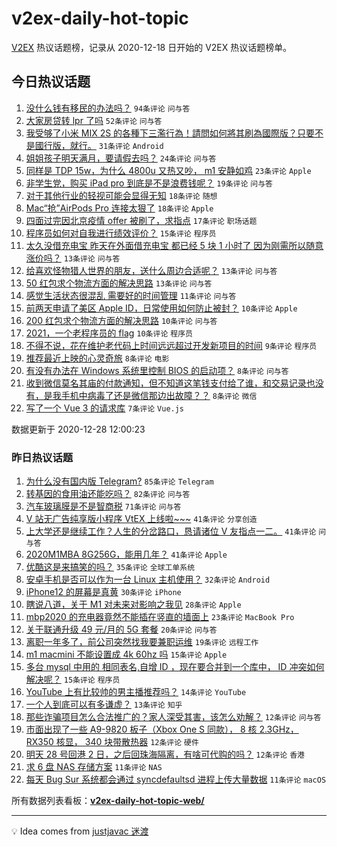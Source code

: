 # v2ex-daily-hot-topic

[V2EX](https://www.v2ex.com/) 热议话题榜，记录从 2020-12-18 日开始的 V2EX 热议话题榜单。

## 今日热议话题

<!-- TODAY BEGIN -->
1. [没什么钱有移民的办法吗？](https://www.v2ex.com/t/739499) ``94条评论`` ``问与答``
1. [大家房贷转 lpr 了吗](https://www.v2ex.com/t/739497) ``52条评论`` ``问与答``
1. [我受够了小米 MIX 2S 的各種下三濫行為！請問如何將其刷為國際版？只要不是國行版，就行。](https://www.v2ex.com/t/739580) ``31条评论`` ``Android``
1. [姐姐孩子明天满月，要请假去吗？](https://www.v2ex.com/t/739501) ``24条评论`` ``问与答``
1. [同样是 TDP 15w，为什么 4800u 又热又吵， m1 安静如鸡](https://www.v2ex.com/t/739574) ``23条评论`` ``Apple``
1. [非学生党，购买 iPad pro 到底是不是浪费钱呢？](https://www.v2ex.com/t/739575) ``19条评论`` ``问与答``
1. [对于其他行业的轻视可能会显得无知](https://www.v2ex.com/t/739572) ``18条评论`` ``随想``
1. [Mac“抢”AirPods Pro 连接太狠了](https://www.v2ex.com/t/739521) ``18条评论`` ``Apple``
1. [四面过完因北京疫情 offer 被刷了，求指点](https://www.v2ex.com/t/739560) ``17条评论`` ``职场话题``
1. [程序员如何对自我进行绩效评价？](https://www.v2ex.com/t/739542) ``15条评论`` ``程序员``
1. [太久没借充电宝 昨天在外面借充电宝 都已经 5 块 1 小时了 因为刚需所以随意涨价吗？](https://www.v2ex.com/t/739541) ``13条评论`` ``问与答``
1. [给喜欢怪物猎人世界的朋友，送什么周边合适呢？](https://www.v2ex.com/t/739522) ``13条评论`` ``问与答``
1. [50 红包求个物流方面的解决思路](https://www.v2ex.com/t/739513) ``13条评论`` ``问与答``
1. [感觉生活状态很混乱 需要好的时间管理](https://www.v2ex.com/t/739543) ``11条评论`` ``问与答``
1. [前两天申请了美区 Apple ID，日常使用如何防止被封？](https://www.v2ex.com/t/739530) ``10条评论`` ``Apple``
1. [200 红包求个物流方面的解决思路](https://www.v2ex.com/t/739529) ``10条评论`` ``问与答``
1. [2021，一个老程序员的 flag](https://www.v2ex.com/t/739527) ``10条评论`` ``程序员``
1. [不得不说，花在维护老代码上时间远远超过开发新项目的时间](https://www.v2ex.com/t/739520) ``9条评论`` ``程序员``
1. [推荐最近上映的心灵奇旅](https://www.v2ex.com/t/739569) ``8条评论`` ``电影``
1. [有没有办法在 Windows 系统里控制 BIOS 的启动项？](https://www.v2ex.com/t/739535) ``8条评论`` ``问与答``
1. [收到微信莫名其庙的付款通知，但不知道这笔钱支付给了谁，和交易记录也没有，是我手机中病毒了还是微信那边出故障？？](https://www.v2ex.com/t/739516) ``8条评论`` ``微信``
1. [写了一个 Vue 3 的请求库](https://www.v2ex.com/t/739533) ``7条评论`` ``Vue.js``

数据更新于 2020-12-28 12:00:23
<!-- TODAY END -->

### 昨日热议话题

<!-- YESTERDAY BEGIN -->
1. [为什么没有国内版 Telegram?](https://www.v2ex.com/t/739339) ``85条评论`` ``Telegram``
1. [转基因的食用油还能吃吗？](https://www.v2ex.com/t/739322) ``82条评论`` ``问与答``
1. [汽车玻璃膜是不是智商税](https://www.v2ex.com/t/739315) ``71条评论`` ``问与答``
1. [V 站无广告纯享版小程序 VtEX 上线啦~~~](https://www.v2ex.com/t/739383) ``41条评论`` ``分享创造``
1. [上大学还是继续工作？人生的分岔路口，恳请诸位 V 友指点一二。](https://www.v2ex.com/t/739468) ``41条评论`` ``问与答``
1. [2020M1MBA 8G256G，能用几年？](https://www.v2ex.com/t/739309) ``41条评论`` ``Apple``
1. [优酷这是来搞笑的吗？](https://www.v2ex.com/t/739352) ``35条评论`` ``全球工单系统``
1. [安卓手机是否可以作为一台 Linux 主机使用？](https://www.v2ex.com/t/739415) ``32条评论`` ``Android``
1. [iPhone12 的屏幕是真黄](https://www.v2ex.com/t/739318) ``30条评论`` ``iPhone``
1. [瞎说八道，关于 M1 对未来对影响之我见](https://www.v2ex.com/t/739421) ``28条评论`` ``Apple``
1. [mbp2020 的充电器竟然不能插在竖直的墙面上](https://www.v2ex.com/t/739361) ``23条评论`` ``MacBook Pro``
1. [关于联通升级 49 元/月的 5G 套餐](https://www.v2ex.com/t/739410) ``20条评论`` ``问与答``
1. [离职一年多了，前公司突然找我要兼职运维](https://www.v2ex.com/t/739341) ``19条评论`` ``远程工作``
1. [m1 macmini 不能设置成 4k 60hz 吗](https://www.v2ex.com/t/739433) ``15条评论`` ``Apple``
1. [多台 mysql 中用的 相同表名,自增 ID ，现在要合并到一个库中， ID 冲突如何解决呢？](https://www.v2ex.com/t/739364) ``15条评论`` ``程序员``
1. [YouTube 上有比较帅的男主播推荐吗？](https://www.v2ex.com/t/739476) ``14条评论`` ``YouTube``
1. [一个人到底可以有多谦虚？](https://www.v2ex.com/t/739427) ``13条评论`` ``知乎``
1. [那些诈骗项目怎么合法推广的？家人深受其害，该怎么劝解？](https://www.v2ex.com/t/739414) ``12条评论`` ``问与答``
1. [市面出现了一些 A9-9820 板子（Xbox One S 同款）， 8 核 2.3GHz， RX350 核显， 340 块带散热器](https://www.v2ex.com/t/739376) ``12条评论`` ``硬件``
1. [明天 28 号回港 2 日，之后回珠海隔离，有啥可代购的吗？](https://www.v2ex.com/t/739375) ``12条评论`` ``香港``
1. [求 6 盘 NAS 存储方案](https://www.v2ex.com/t/739449) ``11条评论`` ``NAS``
1. [每天 Bug Sur 系统都会通过 syncdefaultsd 进程上传大量数据](https://www.v2ex.com/t/739393) ``11条评论`` ``macOS``
<!-- YESTERDAY END -->

所有数据列表看板：**[v2ex-daily-hot-topic-web/](https://realleonardo.github.io/v2ex-daily-hot-topic-web/)**

---

💡 Idea comes from [justjavac 迷渡](https://github.com/justjavac/)
